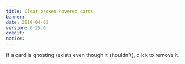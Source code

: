 ```yaml
---
title: Clear broken hovered cards
banner: 
date: 2019-04-03
version: 0.25.0
credit: 
notice: 
---
```


If a card is ghosting (exists even though it shouldn't), click to remove it.
